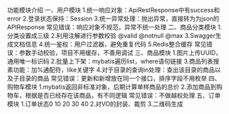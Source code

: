 功能模块介绍
一、用户模块
1.统一响应对象：ApiRestResponse中有success和error
2.登录状态保持：Session
3.统一异常处理：抛出异常，直接转为为json的APIResponse
常见错误：响应对象不规范，异常不统一处理
二、商品分类模块
1.分类设置成三级
2.利用注解进行参数校验 @valid @notnull @max
3.Swagger生成文档信息
4.统一鉴权：用户过滤器，避免重复代码
5.Redis整合缓存
常见错误：参数手动校验，项目不用缓存，不善用调试
三、商品模块
1.图片上传UUID，通用唯一标识码
2.批量上下架：mybatis遍历list，where语句链接
3.商品列表搜素功能：加%通配符，like关键字
4.对于目录的查询in处理：查出该目录的商品以及子目录的商品
常见错误：更新和新增放在同一个接口，排序字段不用枚举
四、购物车模块
1.mybatis返回非标准对象，后期计算单样商品的总价
2.添加商品到购物车，根据是否已经存在该商品，有不同逻辑
常见错误：不做越权处理
五、订单模块
1.订单状态0 10 20 30 40
2.对VO的封装、裁剪
3.二维码生成

